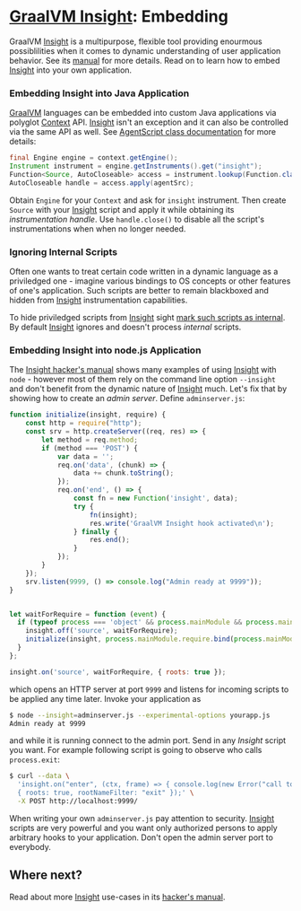 # [GraalVM Insight](Insight.md): Embedding

GraalVM [Insight](Insight.md) is a multipurpose, flexible tool providing
enourmous possiblilities when it comes to dynamic understanding of user
application behavior. See its [manual](Insight-Manual.md) for more details.
Read on to learn how to embed [Insight](Insight.md) into your own application.

### Embedding Insight into Java Application

[GraalVM](http://graalvm.org) languages can be embedded into custom Java applications via polyglot
[Context](https://www.graalvm.org/sdk/javadoc/org/graalvm/polyglot/Context.html) API.
[Insight](Insight-Manual.md) isn't an exception and it can also be
controlled via the same API as well. See
[AgentScript class documentation](https://www.graalvm.org/tools/javadoc/com/oracle/truffle/tools/agentscript/AgentScript.html)
for more details:

```java
final Engine engine = context.getEngine();
Instrument instrument = engine.getInstruments().get("insight");
Function<Source, AutoCloseable> access = instrument.lookup(Function.class);
AutoCloseable handle = access.apply(agentSrc);
```

Obtain `Engine` for your `Context` and ask for `insight` instrument. Then create
`Source` with your [Insight](Insight-Manual.md) script and apply it while obtaining
its *instrumentation handle*. Use `handle.close()` to disable all the script's
instrumentations when when no longer needed.

### Ignoring Internal Scripts

Often one wants to treat certain code written in a dynamic language as a
priviledged one - imagine various bindings to OS concepts or other features
of one's application. Such scripts are better to remain blackboxed and hidden
from [Insight](Insight-Manual.md) instrumentation capabilities.

To hide priviledged scripts from [Insight](Insight.md) sight
[mark such scripts as internal](https://www.graalvm.org/sdk/javadoc/org/graalvm/polyglot/Source.Builder.html#internal-boolean-). By default [Insight](Insight.md) ignores and doesn't process *internal* scripts.

### Embedding Insight into node.js Application

The [Insight hacker's manual](Insight-Manual.md) shows many examples of using
[Insight](Insight.md) with `node` - however most of them rely on the command
line option `--insight` and don't benefit from the dynamic nature of
[Insight](Insight.md) much. Let's fix that by showing how to create an
*admin server*. Define `adminserver.js`:

```js
function initialize(insight, require) {
    const http = require("http");
    const srv = http.createServer((req, res) => {
        let method = req.method;
        if (method === 'POST') {
            var data = '';
            req.on('data', (chunk) => {
                data += chunk.toString();
            });
            req.on('end', () => {
                const fn = new Function('insight', data);
                try {
                    fn(insight);
                    res.write('GraalVM Insight hook activated\n');
                } finally {
                    res.end();
                }
            });
        }
    });
    srv.listen(9999, () => console.log("Admin ready at 9999"));
}


let waitForRequire = function (event) {
  if (typeof process === 'object' && process.mainModule && process.mainModule.require) {
    insight.off('source', waitForRequire);
    initialize(insight, process.mainModule.require.bind(process.mainModule));
  }
};

insight.on('source', waitForRequire, { roots: true });
```

which opens an HTTP server at port `9999` and listens for incoming scripts to
be applied any time later. Invoke your application as

```bash
$ node --insight=adminserver.js --experimental-options yourapp.js
Admin ready at 9999
```

and while it is running connect to the admin port. Send in any *Insight* script you want.
For example following script is going to observe who calls `process.exit`:

```bash
$ curl --data \
  'insight.on("enter", (ctx, frame) => { console.log(new Error("call to exit").stack); }, \
  { roots: true, rootNameFilter: "exit" });' \
  -X POST http://localhost:9999/
```

When writing your own `adminserver.js` pay attention to security. [Insight](Insight.md)
scripts are very powerful and you want only authorized persons to apply arbitrary
hooks to your application. Don't open the admin server port to everybody.

## Where next?

Read about more [Insight](Insight.md) use-cases in its [hacker's manual](Insight-Manual.md).
